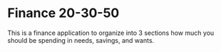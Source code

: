 # Finance 20-30-50
This is a finance application to organize into 3 sections how much you should be spending in needs, savings, and wants.
